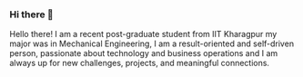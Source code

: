 ### Hi there 👋
Hello there! I am a recent post-graduate student from IIT Kharagpur my major was in Mechanical Engineering, I am a result-oriented and self-driven person, passionate about technology and business operations and I am always up for new challenges, projects, and meaningful connections.
<!--
- 🌱 I’m currently learning : Core Java 
- 📫 How to reach me: wanderer.enigma31@gmail.com

**enigma-vsc/enigma-vsc** is a ✨ _special_ ✨ repository because its `README.md` (this file) appears on your GitHub profile.

Here are some ideas to get you started:

- 🔭 I’m currently working on ...
- 🌱 I’m currently learning ...
- 👯 I’m looking to collaborate on ...
- 🤔 I’m looking for help with ...
- 💬 Ask me about ...
- 📫 How to reach me: ...
- 😄 Pronouns: ...
- ⚡ Fun fact: ...
-->

